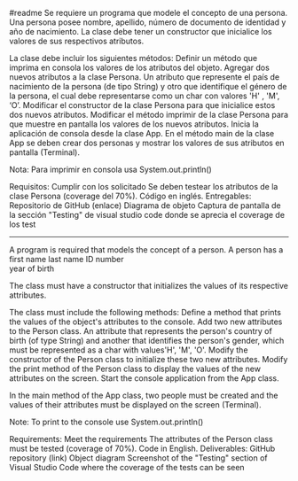 #readme
Se requiere un programa que modele el concepto de una persona. Una persona posee nombre, apellido, número de documento de identidad y año de nacimiento. La clase debe tener un constructor que inicialice los valores de sus respectivos atributos.

La clase debe incluir los siguientes métodos:
Definir un método que imprima en consola los valores de los atributos del objeto.
Agregar dos nuevos atributos a la clase Persona. 
Un atributo que represente el país de nacimiento de la persona (de tipo String) y otro que identifique el género de la persona, el cual debe representarse como un char con valores 'H' , 'M', ‘O’.
Modificar el constructor de la clase Persona para que inicialice estos dos nuevos atributos.
Modificar el método imprimir de la clase Persona para que muestre en pantalla los valores de los nuevos atributos.
Inicia la aplicación de consola desde la clase App. En el método main de la clase App se deben crear dos personas y mostrar los valores de sus atributos en pantalla (Terminal).

Nota: Para imprimir en consola usa System.out.println()

Requisitos:
Cumplir con los solicitado
Se deben testear los atributos de la clase Persona (coverage del 70%). 
Código en inglés.
Entregables:
Repositorio de GitHub (enlace)
Diagrama de objeto
Captura de pantalla de la sección "Testing" de visual studio code donde se aprecia el coverage de los test

-------

A program is required that models the concept of a person. A person has a 
    first name 
    last name 
    ID number  
    year of birth

The class must have a constructor that initializes the values ​​of its respective attributes.

The class must include the following methods:
    Define a method that prints the values ​​of the object's attributes to the console.
    Add two new attributes to the Person class.
    An attribute that represents the person's country of birth (of type String) and another that identifies the person's gender, which must be represented as a char with values ​​'H', 'M', 'O'.
    Modify the constructor of the Person class to initialize these two new attributes.
    Modify the print method of the Person class to display the values ​​of the new attributes on the screen.
    Start the console application from the App class.

 In the main method of the App class, two people must be created and the values ​​of their attributes must be displayed on the screen (Terminal).

Note: To print to the console use System.out.println()

Requirements:
Meet the requirements
The attributes of the Person class must be tested (coverage of 70%).
Code in English.
Deliverables:
GitHub repository (link)
Object diagram
Screenshot of the "Testing" section of Visual Studio Code where the coverage of the tests can be seen